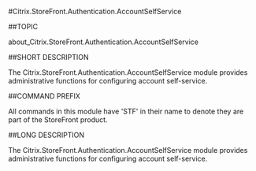 #Citrix.StoreFront.Authentication.AccountSelfService
##TOPIC
about_Citrix.StoreFront.Authentication.AccountSelfService
##SHORT DESCRIPTION
The Citrix.StoreFront.Authentication.AccountSelfService module provides administrative functions for configuring account self-service.
##COMMAND PREFIX
All commands in this module have 'STF' in their name to denote they are part of the StoreFront product.
##LONG DESCRIPTION
The Citrix.StoreFront.Authentication.AccountSelfService module provides administrative functions for configuring account self-service.
